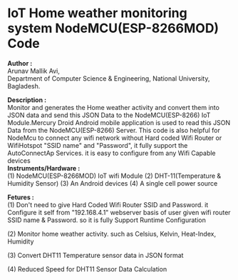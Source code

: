 # IoT Home weather monitoring system NodeMCU(ESP-8266MOD) Code

<b> Author :</b> <br> Arunav Mallik Avi, <br>
 Department of Computer Science & Engineering, National University, Bagladesh.
 
 <b> Description :</b><br> Monitor and generates the Home weather activity and convert them into JSON data and send this JSON Data to the NodeMCU(ESP-8266) IoT Module.Mercury Droid 
 Android mobile application is used to read this JSON Data from the NodeMCU(ESP-8266) Server. This code is also helpful for NodeMcu to connect 
 any wifi network without Hard coded Wifi Router or WifiHotspot "SSID name" and "Password", it fully support the AutoConnectAp Services. it is easy to configure from any Wifi Capable devices 
 <br>
<b>Instruments/Hardware : </b><br>
 (1) NodeMCU(ESP-8266MOD) IoT wifi Module
 (2) DHT-11(Temperature & Humidity Sensor)
 (3) An Android devices
 (4) A single cell power source
 
<b> Fetures : </b> <br> 
 (1) Don't need to give Hard Coded Wifi Router SSID and Password. it Configure it self from "192.168.4.1" webserver basis of user given wifi router SSID name & Password. so it is fully Support
 Runtime Configuration
 
 (2) Monitor home weather activity. such as Celsius, Kelvin, Heat-Index, Humidity

 (3) Convert DHT11 Temperature sensor data in JSON format

 (4) Reduced Speed for DHT11 Sensor Data Calculation 
